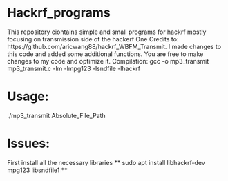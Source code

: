 <h1> Hackrf_programs </h1>
This repository ciontains simple and small programs for hackrf mostly focusing on transmission side of the hackerf One
Credits to: https://github.com/aricwang88/hackrf_WBFM_Transmit.
I made changes to this code and added some additional functions.
You are free to make changes to my code and optimize it.
</h1> Compilation: </h1>
gcc -o mp3_transmit mp3_transmit.c -lm -lmpg123 -lsndfile -lhackrf

<h1> Usage: </h1>
./mp3_transmit Absolute_File_Path
  
<h1> Issues: </h1>
First install all the necessary libraries
** sudo apt install libhackrf-dev mpg123 libsndfile1 **
